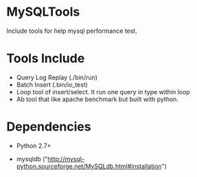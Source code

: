 MySQLTools
==============

Include tools for help mysql performance test.

Tools Include
==============
* Query Log Replay (./bin/run)
* Batch Insert (.bin/io_test)
* Loop tool of insert/select. It run one query in type within loop
* Ab tool that like apache benchmark but built with python.

Dependencies
==============

* Python 2.7+

* mysqldb ("http://mysql-python.sourceforge.net/MySQLdb.html#installation")
